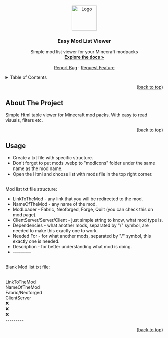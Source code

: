 <a id="readme-top"></a>



<!-- PROJECT LOGO -->
<br />
<div align="center">
  <a href="https://github.com/AverageAlpacaLover/Easy-mod-list-viewer-for-minecraft">
    <img src="images/logo.png" alt="Logo" width="80" height="80">
  </a>

<h3 align="center">Easy Mod List Viewer</h3>

  <p align="center">
    Simple mod list viewer for your Minecraft modpacks
    <br />
    <a href="https://github.com/AverageAlpacaLover/Easy-mod-list-viewer-for-minecraft"><strong>Explore the docs »</strong></a>
    <br />
    <br />
    <a href="https://github.com/AverageAlpacaLover/Easy-mod-list-viewer-for-minecraft/issues/new?labels=bug&template=bug-report---.md">Report Bug</a>
    &middot;
    <a href="https://github.com/AverageAlpacaLover/Easy-mod-list-viewer-for-minecraft/issues/new?labels=enhancement&template=feature-request---.md">Request Feature</a>
  </p>
</div>



<!-- TABLE OF CONTENTS -->
<details>
  <summary>Table of Contents</summary>
  <ol>
    <li>
      <a href="#about-the-project">About The Project</a>
    </li>
    <li><a href="#usage">Usage</a></li>
  </ol>
</details>

<p align="right">(<a href="#readme-top">back to top</a>)</p>


<!-- ABOUT THE PROJECT -->
## About The Project

Simple Html table viewer for Minecraft mod packs. With easy to read visuals, filters etc.

<p align="right">(<a href="#readme-top">back to top</a>)</p>



<!-- USAGE EXAMPLES -->
## Usage
<ul>
  <li>Create a txt file with specific structure.</li>
  <li>Don't forget to put mods .webp to "modIcons" folder under the same name as the mod name.</li>
  <li>Open the Html and choose list with mods file in the top right corner.</li>
</ul>
<br />
Mod list txt file structure:
<br />
<ul>
  <li>LinkToTheMod - any link that you will be redirected to the mod.</li>
  <li>NameOfTheMod - any name of the mod.</li>
  <li>ModLoader - Fabric, Neoforged, Forge, Quilt (you can check this on mod page).</li>
  <li>ClientServer/Server/Client - just simple string to know, what mod type is.</li>
  <li>Dependencies - what another mods, separated by "/" symbol, are needed to make this exactly one to work.</li>
  <li>Needed For - for what another mods, separated by "/" symbol, this exactly one is needed.</li>
  <li>Description - for better understanding what mod is doing.</li>
  <li>---------</li>
</ul>
<br />
Blank Mod list txt file:
<br />

<br />LinkToTheMod
<br />NameOfTheMod
<br />Fabric/Neoforged
<br />ClientServer
<br />❌
<br />❌
<br />❌
<br />---------

<p align="right">(<a href="#readme-top">back to top</a>)</p>